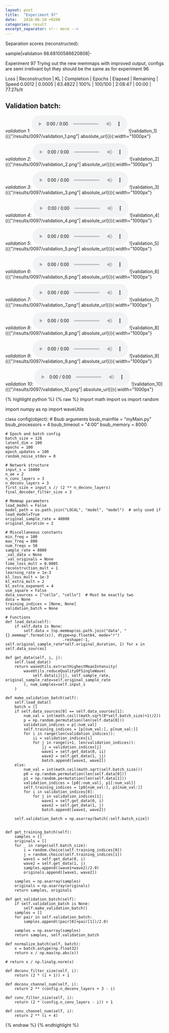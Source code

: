```yaml
---
layout: post
title:  "Experiment 97"
date:   2018-06-10 +0200
categories: result
excerpt_separator: <!-- more -->
---
```

Separation scores (reconstructed):

sample|validation
86.68100586620808|-<!-- more -->

Experiment 97
Trying out the new memmaps with improved output, configs are semi irrelivant byt they should be the same as for experiment 96

Loss | Reconstruction | KL | Completion | Epochs | Elapsed | Remaining | Speed
0.0012 | 0.0005 | 63.4822 | 100% | 100/100 | 2:08:47 | 00:00 | 77.27s/it

## **Validation batch**:
_validation 1_:
<audio src="/ResultsOverview/results/0097/validation_1.wav" controls preload></audio>
![validation_1]({{"/results/0097/validation_1.png"| absolute_url}}){:width="1000px"}

_validation 2_:
<audio src="/ResultsOverview/results/0097/validation_2.wav" controls preload></audio>
![validation_2]({{"/results/0097/validation_2.png"| absolute_url}}){:width="1000px"}

_validation 3_:
<audio src="/ResultsOverview/results/0097/validation_3.wav" controls preload></audio>
![validation_3]({{"/results/0097/validation_3.png"| absolute_url}}){:width="1000px"}

_validation 4_:
<audio src="/ResultsOverview/results/0097/validation_4.wav" controls preload></audio>
![validation_4]({{"/results/0097/validation_4.png"| absolute_url}}){:width="1000px"}

_validation 5_:
<audio src="/ResultsOverview/results/0097/validation_5.wav" controls preload></audio>
![validation_5]({{"/results/0097/validation_5.png"| absolute_url}}){:width="1000px"}

_validation 6_:
<audio src="/ResultsOverview/results/0097/validation_6.wav" controls preload></audio>
![validation_6]({{"/results/0097/validation_6.png"| absolute_url}}){:width="1000px"}

_validation 7_:
<audio src="/ResultsOverview/results/0097/validation_7.wav" controls preload></audio>
![validation_7]({{"/results/0097/validation_7.png"| absolute_url}}){:width="1000px"}

_validation 8_:
<audio src="/ResultsOverview/results/0097/validation_8.wav" controls preload></audio>
![validation_8]({{"/results/0097/validation_8.png"| absolute_url}}){:width="1000px"}

_validation 9_:
<audio src="/ResultsOverview/results/0097/validation_9.wav" controls preload></audio>
![validation_9]({{"/results/0097/validation_9.png"| absolute_url}}){:width="1000px"}

_validation 10_:
<audio src="/ResultsOverview/results/0097/validation_10.wav" controls preload></audio>
![validation_10]({{"/results/0097/validation_10.png"| absolute_url}}){:width="1000px"}


{% highlight python %}
{% raw %}
import math
import os
import random

import numpy as np
import waveUtils


class config(object):
	# Bsub arguments
	bsub_mainfile = "myMain.py"
	bsub_processors = 4
	bsub_timeout = "4:00"
	bsub_memory = 8000

	# Epoch and batch config
	batch_size = 128
	latent_dim = 100
	epochs = 100
	epoch_updates = 100
	random_noise_stdev = 0

	# Network structure
	input_s = 16000
	n_ae = 2
	n_conv_layers = 3
	n_deconv_layers = 3
	first_size = input_s // (2 ** n_deconv_layers)
	final_decoder_filter_size = 3

	# Memmap parameters
	load_model = False
	model_path = os.path.join("LOCAL", "model", "model")  # only used if load_model=True
	original_sample_rate = 48000
	original_duration = 2

	# Miscellaneous constants
	min_freq = 100
	max_freq = 800
	num_freqs = 50
	sample_rate = 8000
	_val_data = None
	_val_originals = None
	time_loss_mult = 0.0005
	reconstruction_mult = 1
	learning_rate = 1e-3
	kl_loss_mult = 1e-3
	kl_extra_mult = 2
	kl_extra_exponent = 4
	use_square = False
	data_sources = ["cello", "cello"]  # Must be exactly two
	data = None
	training_indices = [None, None]
	validation_batch = None

	# Functions
	def load_data(self):
		if self.data is None:
			self.data = [np.memmap(os.path.join("data", "{}.memmap".format(x)), dtype=np.float64, mode="r")
				             .reshape(-1, self.original_sample_rate*self.original_duration, 1) for x in self.data_sources]

	def get_data(self, i, j):
		self.load_data()
		return waveUtils.extractHighestMeanIntensity(
			waveUtils.reduceQualityOfSingleWave(
				self.data[i][j], self.sample_rate, original_sample_rate=self.original_sample_rate
			), num_samples=self.input_s
		)

	def make_validation_batch(self):
		self.load_data()
		batch = []
		if self.data_sources[0] == self.data_sources[1]:
			num_val = int(math.ceil((math.sqrt(8*self.batch_size)+1)/2))
			p = np.random.permutation(len(self.data[0]))
			validation_indices = p[:num_val]
			self.training_indices = [p[num_val:], p[num_val:]]
			for i in range(len(validation_indices)):
				ii = validation_indices[i]
				for j in range(i+1, len(validation_indices)):
					jj = validation_indices[j]
					wave1 = self.get_data(0, ii)
					wave2 = self.get_data(1, jj)
					batch.append([wave1, wave2])
		else:
			num_val = int(math.ceil(math.sqrt(self.batch_size)))
			p0 = np.random.permutation(len(self.data[0]))
			p1 = np.random.permutation(len(self.data[1]))
			validation_indices = [p0[:num_val], p1[:num_val]]
			self.training_indices = [p0[num_val:], p1[num_val:]]
			for i in validation_indices[0]:
				for j in validation_indices[1]:
					wave1 = self.get_data(0, i)
					wave2 = self.get_data(1, j)
					batch.append([wave1, wave2])

		self.validation_batch = np.asarray(batch[:self.batch_size])


	def get_training_batch(self):
		samples = []
		originals = []
		for _ in range(self.batch_size):
			i = random.choice(self.training_indices[0])
			j = random.choice(self.training_indices[1])
			wave1 = self.get_data(0, i)
			wave2 = self.get_data(1, j)
			samples.append((wave1+wave2)/2.0)
			originals.append([wave1, wave2])

		samples = np.asarray(samples)
		originals = np.asarray(originals)
		return samples, originals

	def get_validation_batch(self):
		if self.validation_batch is None:
			self.make_validation_batch()
		samples = []
		for pair in self.validation_batch:
			samples.append((pair[0]+pair[1])/2.0)

		samples = np.asarray(samples)
		return samples, self.validation_batch

	def normalize_batch(self, batch):
		x = batch.astype(np.float32)
		return x / np.max(np.abs(x))

	# return x / np.linalg.norm(x)

	def deconv_filter_size(self, i):
		return (2 * (i + 1)) + 1

	def deconv_channel_num(self, i):
		return 2 ** (config.n_deconv_layers + 3 - i)

	def conv_filter_size(self, i):
		return (2 * (config.n_conv_layers - i)) + 1

	def conv_channel_num(self, i):
		return 2 ** (i + 4)

{% endraw %}
{% endhighlight %}
